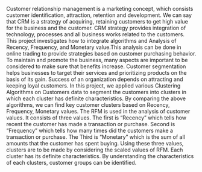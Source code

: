 Customer relationship management is a marketing concept, which consists customer identification, attraction, retention and development. We can say that CRM is a strategy of acquiring, retaining customers to get high value for the business and the customer. CRM strategy provides integration of technology, processes and all business works related to the customers. This project investigates how to integrate algorithms and Analysis of Recency, Frequency, and Monetary value.This analysis can be done in online trading to provide strategies based on customer purchasing behavior. To maintain and promote the business, many aspects are important to be considered to make sure that benefits increase. Customer segmentation helps businesses to target their services and prioritizing products on the basis of its gain. Success of an organization depends on attracting and keeping loyal customers. In this project, we applied various Clustering Algorithms on Customers data to segment the customers into clusters in which each cluster has definite characteristics. By comparing the above algorithms, we can find key customer clusters based on Recency, Frequency, Monetary values.
The RFM is used in the analysis of customer values. It consists of three values. The first is “Recency” which tells how recent the customer has made a transaction or purchase. Second is “Frequency” which tells how many times did the customers make a transaction or purchase. The Third is “Monetary” which is the sum of all amounts that the customer has spent buying. Using these three values, clusters are to be made by considering the scaled values of RFM. Each cluster has its definite characteristics. By understanding the characteristics of each clusters, customer groups can be identified.

